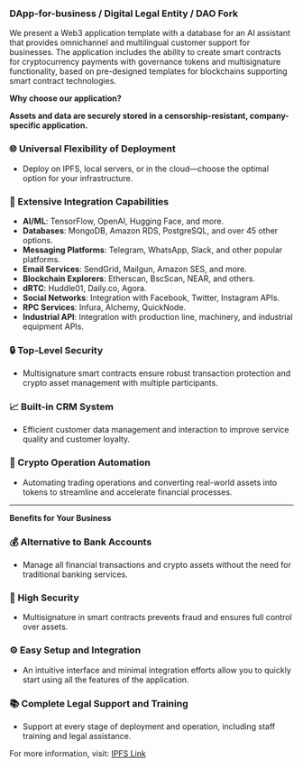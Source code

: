 
### DApp-for-business / Digital Legal Entity / DAO Fork ###

We present a Web3 application template with a database for an AI assistant that provides omnichannel and multilingual customer support for businesses. The application includes the ability to create smart contracts for cryptocurrency payments with governance tokens and multisignature functionality, based on pre-designed templates for blockchains supporting smart contract technologies.

**Why choose our application?**

**Assets and data are securely stored in a censorship-resistant, company-specific application.**

### 🌐 Universal Flexibility of Deployment
- Deploy on IPFS, local servers, or in the cloud—choose the optimal option for your infrastructure.

### 🔗 Extensive Integration Capabilities
- **AI/ML**: TensorFlow, OpenAI, Hugging Face, and more.
- **Databases**: MongoDB, Amazon RDS, PostgreSQL, and over 45 other options.
- **Messaging Platforms**: Telegram, WhatsApp, Slack, and other popular platforms.
- **Email Services**: SendGrid, Mailgun, Amazon SES, and more.
- **Blockchain Explorers**: Etherscan, BscScan, NEAR, and others.
- **dRTC**: Huddle01, Daily.co, Agora.
- **Social Networks**: Integration with Facebook, Twitter, Instagram APIs.
- **RPC Services**: Infura, Alchemy, QuickNode.
- **Industrial API**: Integration with production line, machinery, and industrial equipment APIs.

### 🔒 Top-Level Security
- Multisignature smart contracts ensure robust transaction protection and crypto asset management with multiple participants.

### 📈 Built-in CRM System
- Efficient customer data management and interaction to improve service quality and customer loyalty.

### 🔄 Crypto Operation Automation
- Automating trading operations and converting real-world assets into tokens to streamline and accelerate financial processes.

---

**Benefits for Your Business**

### 💰 Alternative to Bank Accounts
- Manage all financial transactions and crypto assets without the need for traditional banking services.

### 🔐 High Security
- Multisignature in smart contracts prevents fraud and ensures full control over assets.

### ⚙️ Easy Setup and Integration
- An intuitive interface and minimal integration efforts allow you to quickly start using all the features of the application.

### 📚 Complete Legal Support and Training
- Support at every stage of deployment and operation, including staff training and legal assistance.

For more information, visit: [IPFS Link](https://ipfs.io/ipfs/QmTsJW1X2gBeRvjbf6Rp9nBTcSNvPmg3FiT2v89GCTnbMM/)
